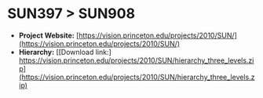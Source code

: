 # SUN397 > SUN908

- **Project Website:** [https://vision.princeton.edu/projects/2010/SUN/](https://vision.princeton.edu/projects/2010/SUN/)
- **Hierarchy:** [\[Download link:\] https://vision.princeton.edu/projects/2010/SUN/hierarchy_three_levels.zip](https://vision.princeton.edu/projects/2010/SUN/hierarchy_three_levels.zip)
